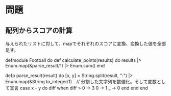 # 問題
## 配列からスコアの計算
与えられたリストに対して、mapでそれぞれのスコアに変換、変換した値を全部足す。

defmodule Football do
  def calculate_points(results) do
    results
    |> Enum.map(&parse_result/1)
    |> Enum.sum()
  end

  defp parse_result(result) do
    [x, y] = String.split(result, ":") |> Enum.map(&String.to_integer/1)　// 分割した文字列を数値化。そして変数として宣言
    case x - y do
      diff when diff > 0 -> 3
      0 -> 1
      _ -> 0
    end
  end
end
